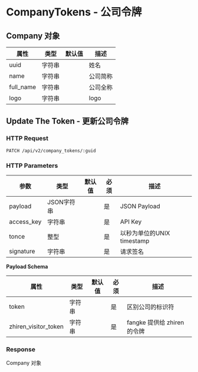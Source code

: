 # CompanyTokens - 公司令牌

## Company 对象

属性      | 类型   | 默认值 | 描述
----------|--------|--------|------|
uuid      | 字符串 |        | 姓名
name      | 字符串 |        | 公司简称
full_name | 字符串 |        | 公司全称
logo      | 字符串 |        | logo

## Update The Token - 更新公司令牌

### HTTP Request

`PATCH /api/v2/company_tokens/:guid`

### HTTP Parameters

参数       | 类型       | 默认值 | 必须 | 描述
-----------|------------|--------|------|----------------------------|
payload    | JSON字符串 |        | 是   | JSON Payload
access_key | 字符串     |        | 是   | API Key
tonce      | 整型       |        | 是   | 以秒为单位的UNIX timestamp
signature  | 字符串     |        | 是   | 请求签名

**Payload Schema**

属性  | 类型   | 默认值 | 必须 | 描述
------|--------|--------|------|-------------------|
token | 字符串 |        | 是   | 区别公司的标识符
zhiren_visitor_token | 字符串 |        | 是   | fangke 提供给 zhiren 的令牌

### Response

Company 对象
